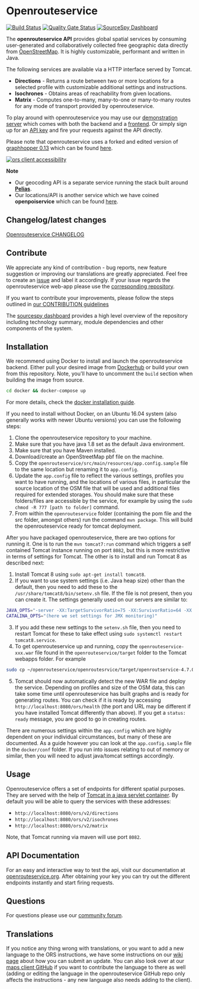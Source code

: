 # Openrouteservice

[![Build Status](https://travis-ci.org/GIScience/openrouteservice.svg?branch=master)](https://travis-ci.org/GIScience/openrouteservice) 
[![Quality Gate Status](https://sonarcloud.io/api/project_badges/measure?project=GIScience_openrouteservice&metric=alert_status&branch=master)](https://sonarcloud.io/dashboard?id=GIScience_openrouteservice&metric)
[![SourceSpy Dashboard](https://sourcespy.com/shield.svg)](https://sourcespy.com/github/giscienceopenrouteservice/)

The **openrouteservice API** provides global spatial services by consuming user-generated and collaboratively collected free geographic data directly from [OpenStreetMap](http://www.openstreetmap.org). It is highly customizable, performant and written in Java.

The following services are available via a HTTP interface served by Tomcat.
- **Directions** - Returns a route between two or more locations for a selected profile with customizable additional settings and instructions.
- **Isochrones** - Obtains areas of reachability from given locations.
- **Matrix** - Computes one-to-many, many-to-one or many-to-many routes for any mode of transport provided by openrouteservice.

To play around with openrouteservice you may use our [demonstration server](https://maps.openrouteservice.org) which comes with both the backend and a [frontend](https://github.com/GIScience/openrouteservice-app). Or simply sign up for an [API key](https://openrouteservice.org) and fire your requests against the API directly.

Please note that openrouteservice uses a forked and edited version of [graphhopper 0.13](https://github.com/GIScience/graphhopper) which can be found [here](https://github.com/GIScience/graphhopper).

[![ors client accessibility](https://user-images.githubusercontent.com/23240110/30385487-9eac96b8-98a7-11e7-9357-afd4df8fccdf.png)](https://openrouteservice.org/reach)

**Note**

- Our geocoding API is a separate service running the stack built around [**Pelias**](https://github.com/pelias/pelias).
- Our locations/API is another service which we have coined **openpoiservice** which can be found [here](https://github.com/GIScience/openpoiservice).


## Changelog/latest changes

[Openrouteservice CHANGELOG](https://github.com/GIScience/openrouteservice/blob/master/CHANGELOG.md)

## Contribute

We appreciate any kind of contribution - bug reports, new feature suggestion or improving our translations are greatly appreciated. Feel free to create an [issue](https://github.com/GIScience/openrouteservice/issues) and label it accordingly. If your issue regards the openrouteservice web-app please use the [corresponding repository](https://github.com/GIScience/openrouteservice-app/issues).

If you want to contribute your improvements, please follow the steps outlined in [our CONTRIBUTION guidelines](./CONTRIBUTE.md)

The [sourcespy dashboard](https://sourcespy.com/github/giscienceopenrouteservice/) provides a high level overview of the repository including technology summary, module dependencies and other components of the system.

## Installation

We recommend using Docker to install and launch the openrouteservice backend. Either pull your desired image from [Dockerhub](https://hub.docker.com/repository/docker/openrouteservice/openrouteservice) or build your own from this repository. Note, you'll have to uncomment the `build` section when building the image from source.

```bash
cd docker && docker-compose up
```

For more details, check the [docker installation guide](docker/installation.md).

If you need to install without Docker, on an Ubuntu 16.04 system (also generally works with newer Ubuntu versions) you can use the following steps:

  1. Clone the openrouteservice repository to your machine.
  2. Make sure that you have java 1.8 set as the default Java environment.
  3. Make sure that you have Maven installed.
  4. Download/create an OpenStreetMap pbf file on the machine.
  5. Copy the `openrouteservice/src/main/resources/app.config.sample` file to the same location but renaming it to `app.config`.
  6. Update the `app.config` file to reflect the various settings, profiles you want to have running, and the locations of various files, in particular the source location of the OSM file that will be used and additional files required for extended storages. You should make sure that these folders/files are accessible by the service, for example by using the `sudo chmod -R 777 [path to folder]` command.
  7. From within the `openrouteservice` folder (containing the pom file and the src folder, amongst others) run the command `mvn package`. This will build the openrouteservice ready for tomcat deployment.

After you have packaged openrouteservice, there are two options for running it. One is to run the `mvn tomcat7:run` command which triggers a self contained Tomcat instance running on port `8082`, but this is more restrictive in terms of settings for Tomcat. The other is to install and run Tomcat 8 as described next:

  1. Install Tomcat 8 using `sudo apt-get install tomcat8`.
  2. If you want to use system settings (i.e. Java heap size) other than the default, then you need to add these to the `/usr/share/tomcat8/bin/setenv.sh` file. If the file is not present, then you can create it. The settings generally used on our servers are similar to:

```bash
JAVA_OPTS="-server -XX:TargetSurvivorRatio=75 -XX:SurvivorRatio=64 -XX:MaxTenuringThreshold=3 -XX:+UseConcMarkSweepGC -XX:+UseParNewGC -XX:ParallelGCThreads=4 -Xms114g -Xmx114g -XX:MaxMetaspaceSize=50m"
CATALINA_OPTS="(here we set settings for JMX monitoring)"
```

  3. If you add these new settings to the `setenv.sh` file, then you need to restart Tomcat for these to take effect using `sudo systemctl restart tomcat8.service`.
  4. To get openrouteservice up and running, copy the `openrouteservice-xxx.war` file found in the `openrouteservice/target` folder to the Tomcat webapps folder. For example

```bash
sudo cp ~/openrouteservice/openroutesrvice/target/openroutservice-4.7.0.war /var/lib/tomcat8/webapps/ors.war
```

  5. Tomcat should now automatically detect the new WAR file and deploy the service. Depending on profiles and size of the OSM data, this can take some time until openrouteservice has built graphs and is ready for generating routes. You can check if it is ready by accessing `http://localhost:8080/ors/health` (the port and URL may be different if you have installed Tomcat differently than above). If you get a `status: ready` message, you are good to go in creating routes.

There are numerous settings within the `app.config` which are highly dependent on your individual circumstances, but many of these are documented. As a guide however you can look at the `app.config.sample` file in the `docker/conf` folder. If you run into issues relating to out of memory or similar, then you will need to adjust java/tomcat settings accordingly.

## Usage

Openrouteservice offers a set of endpoints for different spatial purposes. They are served with the help of [Tomcat in a java servlet container](https://github.com/GIScience/openrouteservice/blob/master/openrouteservice/WebContent/WEB-INF/web.xml). By default you will be able to query the services with these addresses:

- `http://localhost:8080/ors/v2/directions`
- `http://localhost:8080/ors/v2/isochrones`
- `http://localhost:8080/ors/v2/matrix`

Note, that Tomcat running via maven will use port `8082`.

## API Documentation

For an easy and interactive way to test the api, visit our documentation at [openrouteservice.org](https://openrouteservice.org/dev/#/api-docs).
After obtaining your key you can try out the different endpoints instantly and start firing requests.


## Questions

For questions please use our [community forum](https://ask.openrouteservice.org).

## Translations

If you notice any thing wrong with translations, or you want to add a new language to the ORS instructions, we have some instructions on our [wiki page](https://github.com/GIScience/openrouteservice/wiki/Contributing-Translations) about how you can submit an update. You can also look over at our [maps client GitHub](https://github.com/GIScience/ors-map-client/#add-language) if you want to contribute the language to there as well (adding or editing the language in the openrouteservice GitHub repo only affects the instructions - any new language also needs adding to the client).
